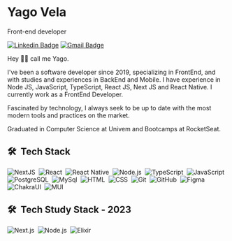 # Yago Vela

Front-end developer

[![Linkedin Badge](https://img.shields.io/badge/-Yago%20Vela-0A66C2?style=flat-square&logo=Linkedin&logoColor=white&link=https://www.linkedin.com/in/yagovela/)](https://www.linkedin.com/in/yagovela/) 
[![Gmail Badge](https://img.shields.io/badge/-yagovela@outlook.com-0A66C2?style=flat-square&logo=Gmail&logoColor=white&link=mailto:yagovela@outlook.com)](mailto:yagovela@outlook.com)

Hey 👋🏻 call me Yago.

I've been a software developer since 2019, specializing in FrontEnd, and with studies and experiences in BackEnd and Mobile. I have experience in Node JS, JavaScript, TypeScript, React JS, Next JS and React Native. I currently work as a FrontEnd Developer.

Fascinated by technology, I always seek to be up to date with the most modern tools and practices on the market.

Graduated in Computer Science at Univem and Bootcamps at RocketSeat.

## 🛠 &nbsp;Tech Stack

![NextJS](https://img.shields.io/badge/-NextJS-05122A?style=flat&logo=next.js)&nbsp;
![React](https://img.shields.io/badge/-React-05122A?style=flat&logo=react)&nbsp;
![React Native](https://camo.githubusercontent.com/bac6901556997860a582400e53a8d6e9d48121baed562c3f93c63d31cf37739b/68747470733a2f2f696d672e736869656c64732e696f2f62616467652f2d52656163745f4e61746976652d3035313232413f7374796c653d666c6174266c6f676f3d7265616374266c6f676f436f6c6f723d363144414642)&nbsp;
![Node.js](https://img.shields.io/badge/-Node.js-05122A?style=flat&logo=node.js)&nbsp;
![TypeScript](https://camo.githubusercontent.com/b0e44bc96beda5d2ec052a75693621a51ed9537ff291234a6f429b33c4c52ef7/68747470733a2f2f696d672e736869656c64732e696f2f62616467652f2d547970655363726970742d3035313232413f7374796c653d666c6174266c6f676f3d54797065536372697074)&nbsp;
![JavaScript](https://img.shields.io/badge/-JavaScript-05122A?style=flat&logo=javascript)&nbsp;
![PostgreSQL](https://img.shields.io/badge/-PostgreSQL-05122A?style=flat&logo=postgresql)&nbsp;
![MySql](https://img.shields.io/badge/-MySql-05122A?style=flat&logo=Mysql)&nbsp;
![HTML](https://img.shields.io/badge/-HTML-05122A?style=flat&logo=HTML5)&nbsp;
![CSS](https://img.shields.io/badge/-CSS-05122A?style=flat&logo=CSS3&logoColor=1572B6)&nbsp;
![Git](https://img.shields.io/badge/-Git-05122A?style=flat&logo=git)&nbsp;
![GitHub](https://img.shields.io/badge/-GitHub-05122A?style=flat&logo=github)&nbsp;
![Figma](https://img.shields.io/badge/-Figma-05122A?style=flat&logo=figma)&nbsp;
![ChakraUI](https://img.shields.io/badge/-ChakraUI-05122A?style=flat&logo=chakra-ui)&nbsp;
![MUI](https://img.shields.io/badge/-MUI-05122A?style=flat&logo=mui)&nbsp;

## 🛠 &nbsp;Tech Study Stack - 2023

![Next.js](https://img.shields.io/badge/-Next.js-05122A?style=flat&logo=next.js)&nbsp;
![Node.js](https://img.shields.io/badge/-Node.js-05122A?style=flat&logo=node.js)&nbsp;
![Elixir](https://img.shields.io/badge/-Elixir-05122A?style=flat&logo=elixir)&nbsp;

<!--
**YagoVela/yagovela** is a ✨ _special_ ✨ repository because its `README.md` (this file) appears on your GitHub profile.
-->

